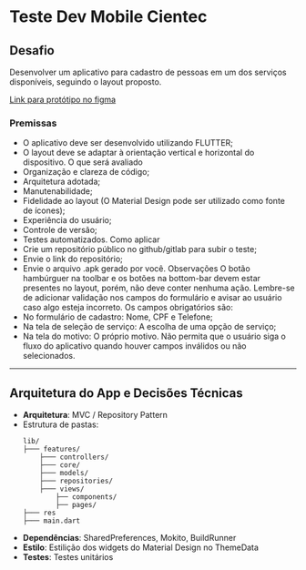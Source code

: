 # Teste Dev Mobile Cientec

## Desafio
Desenvolver um aplicativo para cadastro de pessoas em um dos serviços disponíveis, seguindo o layout proposto.

[Link para protótipo no figma](https://www.figma.com/proto/SjRzvgAi4EHBAnPXngrBnk/Teste-Dev-Mobile?type=design&node-id=1-2773&scaling=min-zoom&page-id=0%3A1&starting-point-node-id=1%3A2800&t=GV7ig0UZ4YBrXIGV-1)

### Premissas
- O aplicativo deve ser desenvolvido utilizando FLUTTER;
- O layout deve se adaptar à orientação vertical e horizontal do dispositivo.
O que será avaliado
- Organização e clareza de código;
- Arquitetura adotada;
- Manutenabilidade;
- Fidelidade ao layout (O Material Design pode ser utilizado como fonte de ícones);
- Experiência do usuário;
- Controle de versão;
- Testes automatizados.
Como aplicar
- Crie um repositório público no github/gitlab para subir o teste;
- Envie o link do repositório;
- Envie o arquivo .apk gerado por você.
Observações
O botão hambúrguer na toolbar e os botões na bottom-bar devem estar presentes no layout, porém, não
deve conter nenhuma ação.
Lembre-se de adicionar validação nos campos do formulário e avisar ao usuário caso algo esteja incorreto.
Os campos obrigatórios são:
- No formulário de cadastro: Nome, CPF e Telefone;
- Na tela de seleção de serviço: A escolha de uma opção de serviço;
- Na tela do motivo: O próprio motivo.
Não permita que o usuário siga o fluxo do aplicativo quando houver campos inválidos ou não selecionados.

--------------------------------------------------------------------

## Arquitetura do App e Decisões Técnicas

- **Arquitetura**: MVC / Repository Pattern
- Estrutura de pastas:
    ```
    lib/
    ├─── features/
        ├─── controllers/
        ├─── core/
        ├─── models/
        ├─── repositories/
        ├─── views/
            ├── components/
            ├── pages/
    ├─── res
    ├─── main.dart
    ```
- **Dependências**: SharedPreferences, Mokito, BuildRunner
- **Estilo**: Estilição dos widgets do Material Design no ThemeData
- **Testes**: Testes unitários
